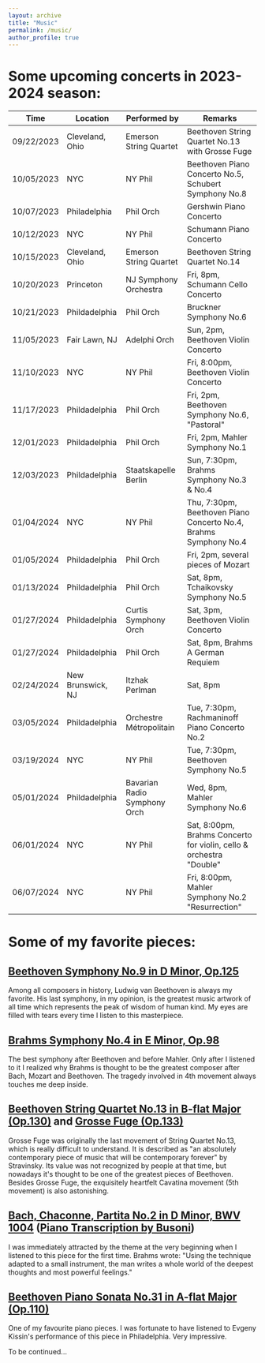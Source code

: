 ```yaml
---
layout: archive
title: "Music"
permalink: /music/
author_profile: true
---
```


# Some upcoming concerts in 2023-2024 season:

| Time | Location | Performed by | Remarks |
| ---- | ---- | ---- | ---- |
| 09/22/2023 | Cleveland, Ohio | Emerson String Quartet | Beethoven String Quartet No.13 with Grosse Fuge |
| 10/05/2023 | NYC | NY Phil | Beethoven Piano Concerto No.5, Schubert Symphony No.8 |
| 10/07/2023 | Philadelphia | Phil Orch | Gershwin Piano Concerto |
| 10/12/2023 | NYC | NY Phil | Schumann Piano Concerto |
| 10/15/2023 | Cleveland, Ohio | Emerson String Quartet | Beethoven String Quartet No.14 |
| 10/20/2023 | Princeton | NJ Symphony Orchestra | Fri, 8pm, Schumann Cello Concerto |
| 10/21/2023 | Phildadelphia | Phil Orch | Bruckner Symphony No.6 |
| 11/05/2023 | Fair Lawn, NJ | Adelphi Orch | Sun, 2pm, Beethoven Violin Concerto |
| 11/10/2023 | NYC | NY Phil | Fri, 8:00pm, Beethoven Violin Concerto |
| 11/17/2023 | Phildadelphia | Phil Orch | Fri, 2pm, Beethoven Symphony No.6, "Pastoral" |
| 12/01/2023 | Phildadelphia | Phil Orch | Fri, 2pm, Mahler Symphony No.1 |
| 12/03/2023 | Phildadelphia | Staatskapelle Berlin | Sun, 7:30pm, Brahms Symphony No.3 & No.4 |
| 01/04/2024 | NYC | NY Phil | Thu, 7:30pm, Beethoven Piano Concerto No.4, Brahms Symphony No.4 |
| 01/05/2024 | Phildadelphia | Phil Orch | Fri, 2pm, several pieces of Mozart |
| 01/13/2024 | Phildadelphia | Phil Orch | Sat, 8pm, Tchaikovsky Symphony No.5 |
| 01/27/2024 | Phildadelphia | Curtis Symphony Orch | Sat, 3pm, Beethoven Violin Concerto |
| 01/27/2024 | Phildadelphia | Phil Orch | Sat, 8pm, Brahms A German Requiem |
| 02/24/2024 | New Brunswick, NJ | Itzhak Perlman | Sat, 8pm |
| 03/05/2024 | Phildadelphia | Orchestre Métropolitain | Tue, 7:30pm, Rachmaninoff Piano Concerto No.2 |
| 03/19/2024 | NYC | NY Phil | Tue, 7:30pm, Beethoven Symphony No.5 |
| 05/01/2024 | Phildadelphia | Bavarian Radio Symphony Orch | Wed, 8pm, Mahler Symphony No.6 |
| 06/01/2024 | NYC | NY Phil | Sat, 8:00pm, Brahms Concerto for violin, cello & orchestra "Double" |
| 06/07/2024 | NYC | NY Phil | Fri, 8:00pm, Mahler Symphony No.2 "Resurrection" |



# Some of my favorite pieces:

## [Beethoven Symphony No.9 in D Minor, Op.125](https://www.youtube.com/watch?v=O3MVY6UiMag)

Among all composers in history, Ludwig van Beethoven is always my favorite. His last symphony, in my opinion, is the greatest music artwork of all time which represents the peak of wisdom of human kind. My eyes are filled with tears every time I listen to this masterpiece.

## [Brahms Symphony No.4 in E Minor, Op.98](https://www.youtube.com/watch?v=0KBAy7M2w74)

The best symphony after Beethoven and before Mahler. Only after I listened to it I realized why Brahms is thought to be the greatest composer after Bach, Mozart and Beethoven. The tragedy involved in 4th movement always touches me deep inside.

## [Beethoven String Quartet No.13 in B-flat Major (Op.130)](https://www.youtube.com/watch?v=XIn3ictF9SA) and [Grosse Fuge (Op.133)](https://www.youtube.com/watch?v=13ygvpIg-S0)

Grosse Fuge was originally the last movement of String Quartet No.13, which is really difficult to understand. It is described as "an absolutely contemporary piece of music that will be contemporary forever" by Stravinsky. Its value was not recognized by people at that time, but nowadays it's thought to be one of the greatest pieces of Beethoven. Besides Grosse Fuge, the exquisitely heartfelt Cavatina movement (5th movement) is also astonishing. 

## [Bach, Chaconne, Partita No.2 in D Minor, BWV 1004](https://www.youtube.com/watch?v=vhOaS_Cy8_8) ([Piano Transcription by Busoni](https://www.youtube.com/watch?v=KHYW76fuNKU))

I was immediately attracted by the theme at the very beginning when I listened to this piece for the first time. Brahms wrote: "Using the technique adapted to a small instrument, the man writes a whole world of the deepest thoughts and most powerful feelings." 

## [Beethoven Piano Sonata No.31 in A-flat Major (Op.110)](https://www.youtube.com/watch?v=DbnM-1MQSGw&list=RDDbnM-1MQSGw&start_radio=1)

One of my favourite piano pieces. I was fortunate to have listened to Evgeny Kissin's performance of this piece in Philadelphia. Very impressive.

To be continued...
